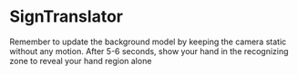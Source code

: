# SignTranslator
Remember to update the background model by keeping the camera static without any motion.
After 5-6 seconds, show your hand in the recognizing zone to reveal your hand region alone
